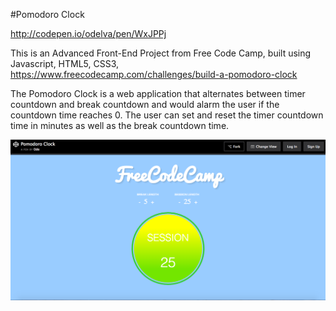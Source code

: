 #Pomodoro Clock

http://codepen.io/odelva/pen/WxJPPj

This is an Advanced Front-End Project from Free Code Camp, built using Javascript, HTML5, CSS3, 
https://www.freecodecamp.com/challenges/build-a-pomodoro-clock

The Pomodoro Clock is a web application that alternates between timer countdown and break countdown and would alarm the user if the countdown time reaches 0. The user can set and reset the timer countdown time in minutes as well as the break countdown time. 

![Pomodoro](https://github.com/odekyc/Front_End/blob/master/Pomodoro_Clock/pomodoro_clock.png)

